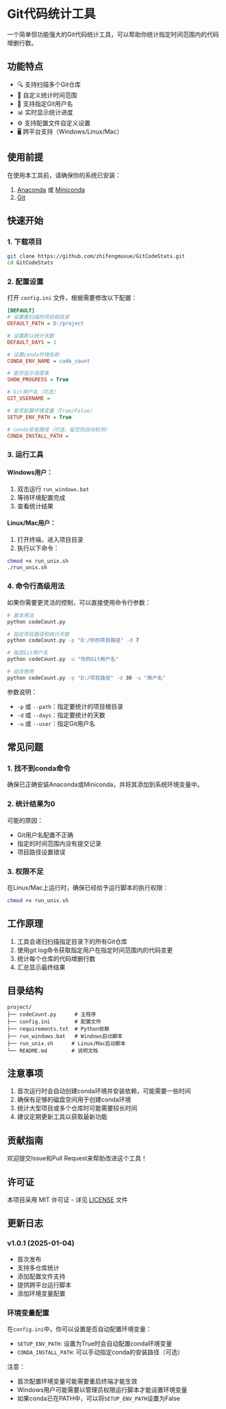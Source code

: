 # Git代码统计工具

一个简单但功能强大的Git代码统计工具，可以帮助你统计指定时间范围内的代码增删行数。

## 功能特点

- 🔍 支持扫描多个Git仓库
- 📅 自定义统计时间范围
- 👥 支持指定Git用户名
- 📊 实时显示统计进度
- ⚙️ 支持配置文件自定义设置
- 🖥️ 跨平台支持（Windows/Linux/Mac）

## 使用前提

在使用本工具前，请确保你的系统已安装：

1. [Anaconda](https://www.anaconda.com/download) 或 [Miniconda](https://docs.conda.io/en/latest/miniconda.html)
2. [Git](https://git-scm.com/downloads)

## 快速开始

### 1. 下载项目

```bash
git clone https://github.com/zhifengmuxue/GitCodeStats.git
cd GitCodeStats
```

### 2. 配置设置

打开 `config.ini` 文件，根据需要修改以下配置：

```ini
[DEFAULT]
# 设置要扫描的项目根目录
DEFAULT_PATH = D:/project

# 设置默认统计天数
DEFAULT_DAYS = 1

# 设置conda环境名称
CONDA_ENV_NAME = code_count

# 是否显示进度条
SHOW_PROGRESS = True

# Git用户名（可选）
GIT_USERNAME = 

# 是否配置环境变量（True/False）
SETUP_ENV_PATH = True

# conda安装路径（可选，留空则自动检测）
CONDA_INSTALL_PATH = 
```

### 3. 运行工具

#### Windows用户：

1. 双击运行 `run_windows.bat`
2. 等待环境配置完成
3. 查看统计结果

#### Linux/Mac用户：

1. 打开终端，进入项目目录
2. 执行以下命令：
```bash
chmod +x run_unix.sh
./run_unix.sh
```

### 4. 命令行高级用法

如果你需要更灵活的控制，可以直接使用命令行参数：

```bash
# 基本用法
python codeCount.py

# 指定项目路径和统计天数
python codeCount.py -p "D:/你的项目路径" -d 7

# 指定Git用户名
python codeCount.py -u "你的Git用户名"

# 组合使用
python codeCount.py -p "D:/项目路径" -d 30 -u "用户名"
```

参数说明：
- `-p` 或 `--path`：指定要统计的项目根目录
- `-d` 或 `--days`：指定要统计的天数
- `-u` 或 `--user`：指定Git用户名

## 常见问题

### 1. 找不到conda命令
确保已正确安装Anaconda或Miniconda，并将其添加到系统环境变量中。

### 2. 统计结果为0
可能的原因：
- Git用户名配置不正确
- 指定的时间范围内没有提交记录
- 项目路径设置错误

### 3. 权限不足
在Linux/Mac上运行时，确保已经给予运行脚本的执行权限：
```bash
chmod +x run_unix.sh
```

## 工作原理

1. 工具会递归扫描指定目录下的所有Git仓库
2. 使用git log命令获取指定用户在指定时间范围内的代码变更
3. 统计每个仓库的代码增删行数
4. 汇总显示最终结果

## 目录结构

```
project/
├── codeCount.py      # 主程序
├── config.ini        # 配置文件
├── requirements.txt  # Python依赖
├── run_windows.bat   # Windows启动脚本
├── run_unix.sh      # Linux/Mac启动脚本
└── README.md        # 说明文档
```

## 注意事项

1. 首次运行时会自动创建conda环境并安装依赖，可能需要一些时间
2. 确保有足够的磁盘空间用于创建conda环境
3. 统计大型项目或多个仓库时可能需要较长时间
4. 建议定期更新工具以获取最新功能

## 贡献指南

欢迎提交Issue和Pull Request来帮助改进这个工具！

## 许可证

本项目采用 MIT 许可证 - 详见 [LICENSE](LICENSE) 文件

## 更新日志

### v1.0.1 (2025-01-04)
- 首次发布
- 支持多仓库统计
- 添加配置文件支持
- 提供跨平台运行脚本
- 添加环境变量配置

### 环境变量配置

在`config.ini`中，你可以设置是否自动配置环境变量：

- `SETUP_ENV_PATH`: 设置为True时会自动配置conda环境变量
- `CONDA_INSTALL_PATH`: 可以手动指定conda的安装路径（可选）

注意：
- 首次配置环境变量可能需要重启终端才能生效
- Windows用户可能需要以管理员权限运行脚本才能设置环境变量
- 如果conda已在PATH中，可以将`SETUP_ENV_PATH`设置为False
